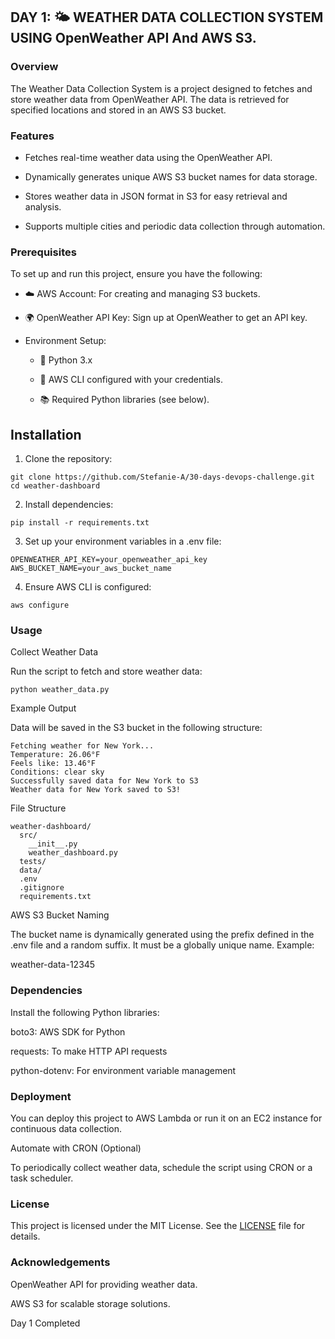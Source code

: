 ## DAY 1: 🌤️ WEATHER DATA COLLECTION SYSTEM USING OpenWeather API And AWS S3.

### Overview
The Weather Data Collection System is a project designed to fetches and store weather data from OpenWeather API. The data is retrieved for specified locations and stored in an AWS S3 bucket.

### Features

- Fetches real-time weather data using the OpenWeather API.

- Dynamically generates unique AWS S3 bucket names for data storage.

- Stores weather data in JSON format in S3 for easy retrieval and analysis.

- Supports multiple cities and periodic data collection through automation.

### Prerequisites

To set up and run this project, ensure you have the following:

- ☁️ AWS Account: For creating and managing S3 buckets.

- 🌍 OpenWeather API Key: Sign up at OpenWeather to get an API key.

- Environment Setup:

  -  🐍 Python 3.x

  -  🔨 AWS CLI configured with your credentials.

  - 📚 Required Python libraries (see below).

## Installation

1. Clone the repository:

```
git clone https://github.com/Stefanie-A/30-days-devops-challenge.git
cd weather-dashboard
```

2. Install dependencies:
```
pip install -r requirements.txt
```

3. Set up your environment variables in a .env file:
```
OPENWEATHER_API_KEY=your_openweather_api_key
AWS_BUCKET_NAME=your_aws_bucket_name
```
4. Ensure AWS CLI is configured:
```
aws configure
```
### Usage

Collect Weather Data

Run the script to fetch and store weather data:
```
python weather_data.py
```
Example Output

Data will be saved in the S3 bucket in the following structure:
```
Fetching weather for New York...
Temperature: 26.06°F
Feels like: 13.46°F
Conditions: clear sky
Successfully saved data for New York to S3
Weather data for New York saved to S3!
```
File Structure
```
weather-dashboard/
  src/
    __init__.py
    weather_dashboard.py
  tests/
  data/
  .env
  .gitignore
  requirements.txt
```
AWS S3 Bucket Naming

The bucket name is dynamically generated using the prefix defined in the .env file and a random suffix. It must be a globally unique name. Example:

weather-data-12345

### Dependencies

Install the following Python libraries:

boto3: AWS SDK for Python

requests: To make HTTP API requests

python-dotenv: For environment variable management

### Deployment

You can deploy this project to AWS Lambda or run it on an EC2 instance for continuous data collection.

Automate with CRON (Optional)

To periodically collect weather data, schedule the script using CRON or a task scheduler.

### License

This project is licensed under the MIT License. See the [LICENSE](https://github.com/Stefanie-A/30-days-devops-challenge/blob/4010179f8abd00004ca95e39f94de9c71690c154/LICENSE) file for details.

### Acknowledgements

OpenWeather API for providing weather data.

AWS S3 for scalable storage solutions.

Day 1 Completed
